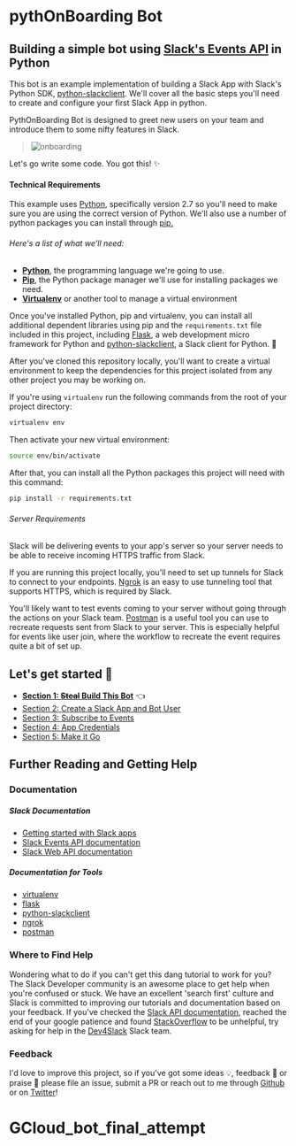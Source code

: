 # pythOnBoarding Bot
## Building a simple bot using [Slack's Events API](https://api.slack.com/events-api) in Python
This bot is an example implementation of building a Slack App with Slack's Python SDK, [python-slackclient](http://python-slackclient.readthedocs.io/en/latest/). We'll cover all the basic steps you'll need to create and configure your first Slack App in python.

PythOnBoarding Bot is designed to greet new users on your team and introduce them to some nifty features in Slack.

>![onboarding](https://cloud.githubusercontent.com/assets/32463/20369171/690028d2-ac0c-11e6-95a1-c3078762fddd.gif)

Let's go write some code. You got this! :sparkles:

#### Technical Requirements

This example uses [Python](https://www.python.org/downloads/), specifically version 2.7 so you'll need to make sure you are using the correct version of Python. We'll also use a number of python packages you can install through [pip.](https://pip.pypa.io/en/stable/installing/)

###### Here's a list of what we'll need:

- **[Python](https://www.python.org/downloads/)**, the programming language we're
going to use.
- **[Pip](https://pip.pypa.io/en/stable/installing/)**, the Python package manager
we'll use for installing packages we need.
- **[Virtualenv](https://virtualenv.pypa.io/en/latest/installation/)** or another
tool to manage a virtual environment

Once you've installed Python, pip and virtualenv, you can install all additional
dependent libraries using pip and the `requirements.txt` file included in this
project, including [Flask](http://flask.pocoo.org/), a web development micro
framework for Python and [python-slackclient](http://python-slackclient.readthedocs.io/en/latest/), a
Slack client for Python. :snake:

After you've cloned this repository locally, you'll want to create a virtual
environment to keep the dependencies for this project isolated from any other
project you may be working on.

If you're using `virtualenv` run the following commands from the root of your
project directory:

```bash
virtualenv env
```

Then activate your new virtual environment:

```bash
source env/bin/activate
```

After that, you can install all the Python packages this project will need with
this command:

```bash
pip install -r requirements.txt
```

###### Server Requirements

Slack will be delivering events to your app's server so your server needs to be able to receive incoming HTTPS traffic from Slack.

If you are running this project locally, you'll need to set up tunnels for Slack to connect to your endpoints. [Ngrok](https://ngrok.com/) is an easy to use tunneling tool that supports HTTPS, which is required by Slack.

You'll likely want to test events coming to your server without going through the actions on your Slack team.  [Postman](https://www.getpostman.com/) is a useful tool you can use to recreate requests sent from Slack to your server. This is especially helpful for events like user join, where the workflow to recreate the event requires quite a bit of set up.

## Let's get started :tada:
* **[Section 1: ~~Steal~~ Build This Bot](docs/Section-1.md)** :point_left:  
* [Section 2: Create a Slack App and Bot User](docs/Section-2.md)  
* [Section 3: Subscribe to Events](docs/Section-3.md)  
* [Section 4: App Credentials](docs/Section-4.md)
* [Section 5: Make it Go](docs/Section-5.md)

## Further Reading and Getting Help

### Documentation

##### Slack Documentation
* [Getting started with Slack apps](https://api.slack.com/slack-apps)  
* [Slack Events API documentation](https://api.slack.com/events)  
* [Slack Web API documentation](https://api.slack.com/web)

##### Documentation for Tools
* [virtualenv](https://virtualenv.pypa.io/en/latest/userguide/)
* [flask](http://flask.pocoo.org/)
* [python-slackclient](http://python-slackclient.readthedocs.io/en/latest/)
* [ngrok](https://ngrok.com/docs)
* [postman](https://www.getpostman.com/docs/)

### Where to Find Help

Wondering what to do if you can't get this dang tutorial to work for you?
The Slack Developer community is an awesome place to get help when you're confused
or stuck. We have an excellent 'search first' culture and Slack is committed to
improving our tutorials and documentation based on your feedback. If you've
checked the [Slack API documentation](https://api.slack.com/), reached the end
of your google patience and found [StackOverflow](http://stackoverflow.com/questions/tagged/slack-api)
to be unhelpful, try asking for help in the [Dev4Slack](http://dev4slack.xoxco.com/)
Slack team.

### Feedback
I'd love to improve this project, so if you've got some ideas :bulb:, feedback
:raising_hand: or praise :love_letter: please file an issue, submit a PR or
reach out to me through [Github](https://github.com/karishay) or on
[Twitter](https://twitter.com/karishannon)!
# GCloud_bot_final_attempt
